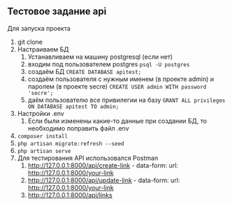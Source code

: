 <h2>Тестовое задание api</h2>

Для запуска проекта
1. git clone
2. Настраиваем БД
    1. Устанавливаем на машину postgresql (если нет)
    2. входим под пользователем postgres ```psql -U postgres```
    3. создаём БД ```CREATE DATABASE apitest;```
    4. создаём пользователя с нужным именем (в проекте admin) и паролем (в проекте secre) ```CREATE USER admin WITH password 'secre';```
    5. даём пользователю все привилегии на базу ```GRANT ALL privileges ON DATABASE apitest TO admin;```
3. Настройки .env
    1. Если были изменены какие-то данные при создании БД, то необходимо поправить файл .env
4. ```composer install```
5. ```php artisan migrate:refresh --seed```
6. ```php artisan serve```
7. Для тестирования API использовался Postman
   1. http://127.0.0.1:8000/api/create-link - data-form: url: http://127.0.0.1:8000/your-link
   2. http://127.0.0.1:8000/api/update-link - data-form: url: http://127.0.0.1:8000/your-link
   2. http://127.0.0.1:8000/api/links


